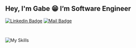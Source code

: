 ## Hey, I'm Gabe 😁 I’m Software Engineer

[![Linkedin Badge](https://img.shields.io/badge/-ebagabee-blue?style=flat-square&logo=Linkedin&logoColor=white&link=https://www.linkedin.com/in/mtwzim/)](https://www.linkedin.com/in/ebagabee/)
[![Mail Badge](https://img.shields.io/badge/gabrielhas.tech@gmail.com-e65729?style=flat-square&logo=mailgun&logoColor=white&link=mailto:gabrielhas.tech@gmail.com)](mailto:gabrielhas.tech@gmail.com)

<br>

![My Skills](https://skillicons.dev/icons?i=typescript,javascript,ruby,php,&perline=4)
